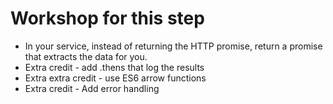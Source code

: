 # Workshop for this step

* In your service, instead of returning the HTTP promise, return a promise that extracts the data for you.
* Extra credit - add .thens that log the results
* Extra extra credit - use ES6 arrow functions
* Extra credit - Add error handling
